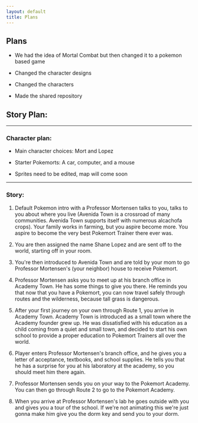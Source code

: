 ```yaml
---
layout: default
title: Plans
---
```


## Plans

- We had the idea of Mortal Combat but then changed it to a pokemon based game

- Changed the character designs

- Changed the characters

- Made the shared repository


## Story Plan:

---

### Character plan:

- Main character choices: Mort and Lopez 

- Starter Pokemorts: A car, computer, and a mouse

- Sprites need to be edited, map will come soon

---

### Story: 

1. Default Pokemon intro with a Professor Mortensen talks to you, talks to you about where you live (Avenida Town is a crossroad of many communities. Avenida Town supports itself with numerous alcachofa crops). Your family works in farming, but you aspire become more. You aspire to become the very best Pokemort Trainer there ever was. 

2. You are then assigned the name Shane Lopez and are sent off to the world, starting off in your room.

3. You're then introduced to Avenida Town and are told by your mom to go Professor Mortensen's (your neighbor) house to receive Pokemort. 

4. Professor Mortensen asks you to meet up at his branch office in Academy Town. He has some things to give you there. He reminds you that now that you have a Pokemort, you can now travel safely through routes and the wilderness, because tall grass is dangerous.

5. After your first journey on your own through Route 1, you arrive in Academy Town. Academy Town is introduced as a small town where the Academy founder grew up. He was dissatisfied with his education as a child coming from a quiet and small town, and decided to start his own school to provide a proper education to Pokemort Trainers all over the world. 

6. Player enters Professor Mortensen's branch office, and he gives you a letter of acceptance, textbooks, and school supplies. He tells you that he has a surprise for you at his laboratory at the academy, so you should meet him there again. 

7. Professor Mortensen sends you on your way to the Pokemort Academy. You can then go through Route 2 to go to the Pokemort Academy. 

8. When you arrive at Professor Mortensen's lab he goes outside with you and gives you a tour of the school. If we're not animating this we're just gonna make him give you the dorm key and send you to your dorm.